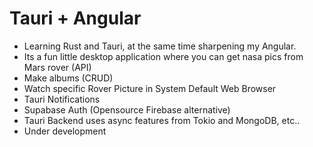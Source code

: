 # Tauri + Angular

- Learning Rust and Tauri, at the same time sharpening my Angular.
- Its a fun little desktop application where you can get nasa pics from Mars rover (API)
- Make albums (CRUD)
- Watch specific Rover Picture in System Default Web Browser
- Tauri Notifications
- Supabase Auth (Opensource Firebase alternative)
- Tauri Backend uses async features from Tokio and MongoDB, etc..
- Under development
